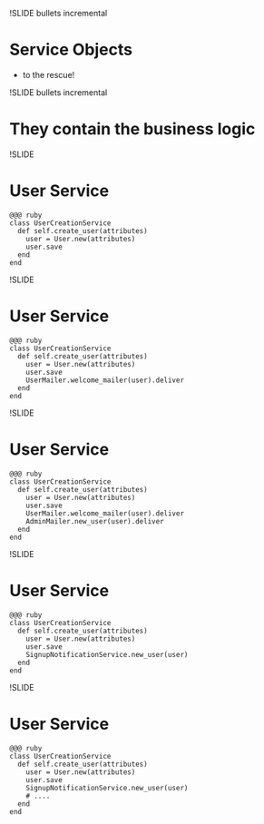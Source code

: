 !SLIDE bullets incremental
# Service Objects #
* to the rescue!

!SLIDE bullets incremental
# They contain the business logic #

!SLIDE
# User Service #
    @@@ ruby
    class UserCreationService
      def self.create_user(attributes)
        user = User.new(attributes)
        user.save
      end
    end
!SLIDE
# User Service #
    @@@ ruby
    class UserCreationService
      def self.create_user(attributes)
        user = User.new(attributes)
        user.save
        UserMailer.welcome_mailer(user).deliver
      end
    end
!SLIDE
# User Service #
    @@@ ruby
    class UserCreationService
      def self.create_user(attributes)
        user = User.new(attributes)
        user.save
        UserMailer.welcome_mailer(user).deliver
        AdminMailer.new_user(user).deliver
      end
    end
!SLIDE
# User Service #
    @@@ ruby
    class UserCreationService
      def self.create_user(attributes)
        user = User.new(attributes)
        user.save
        SignupNotificationService.new_user(user)
      end
    end
!SLIDE
# User Service #
    @@@ ruby
    class UserCreationService
      def self.create_user(attributes)
        user = User.new(attributes)
        user.save
        SignupNotificationService.new_user(user)
        # ....
      end
    end
